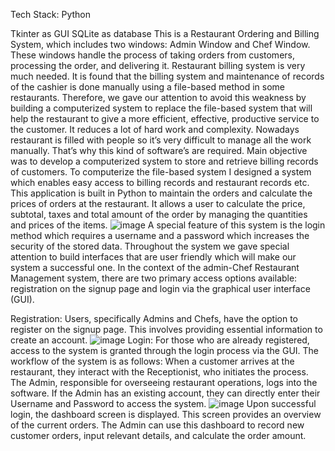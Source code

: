 Tech Stack: Python

Tkinter as GUI
SQLite as database
This is a Restaurant Ordering and Billing System, which includes two windows: Admin Window and Chef Window. These windows handle the process of taking orders from customers, processing the order, and delivering it. Restaurant billing system is very much needed. It is found that the billing system and maintenance of records of the cashier is done manually using a file-based method in some restaurants. Therefore, we gave our attention to avoid this weakness by building a computerized system to replace the file-based system that will help the restaurant to give a more efficient, effective, productive service to the customer. It reduces a lot of hard work and complexity. Nowadays restaurant is filled with people so it’s very difficult to manage all the work manually. That’s why this kind of software’s are required. Main objective was to develop a computerized system to store and retrieve billing records of customers. To computerize the file-based system I designed a system which enables easy access to billing records and restaurant records etc. This application is built in Python to maintain the orders and calculate the prices of orders at the restaurant. It allows a user to calculate the price, subtotal, taxes and total amount of the order by managing the quantities and prices of the items.
![image](https://github.com/Rajenderhr03/restaurant-billing-System/assets/164643822/8aaee3ad-7dc5-4459-9e25-beb228ef5b54)
A special feature of this system is the login method which requires a username and a password which increases the security of the stored data. Throughout the system we gave special attention to build interfaces that are user friendly which will make our system a successful one. In the context of the admin-Chef Restaurant Management system, there are two primary access options available: registration on the signup page and login via the graphical user interface (GUI).

Registration: Users, specifically Admins and Chefs, have the option to register on the signup page. This involves providing essential information to create an account.
![image](https://github.com/Rajenderhr03/restaurant-billing-System/assets/164643822/1299d11a-c422-4233-bd35-1d0c9f9c1022)
Login: For those who are already registered, access to the system is granted through the login process via the GUI. The workflow of the system is as follows:
When a customer arrives at the restaurant, they interact with the Receptionist, who initiates the process.
The Admin, responsible for overseeing restaurant operations, logs into the software. If the Admin has an existing account, they can directly enter their Username and Password to access the system.
![image](https://github.com/Rajenderhr03/restaurant-billing-System/assets/164643822/bdd3d63a-10d8-407e-8635-093cea822cfa)
Upon successful login, the dashboard screen is displayed. This screen provides an overview of the current orders. The Admin can use this dashboard to record new customer orders, input relevant details, and calculate the order amount.

